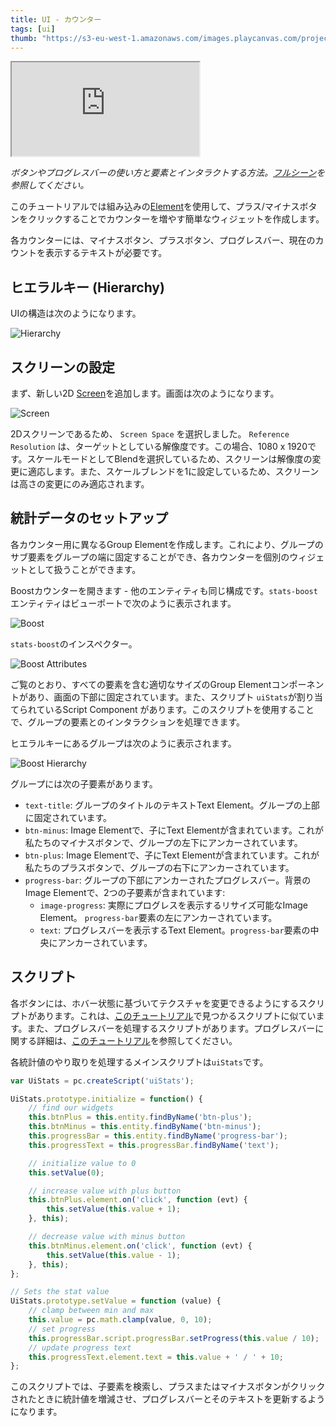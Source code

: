 ```yaml
---
title: UI - カウンター
tags: [ui]
thumb: "https://s3-eu-west-1.amazonaws.com/images.playcanvas.com/projects/12/501978/12B6CE-image-75.jpg"
---
```


<div className="iframe-container">
    <iframe src="https://playcanv.as/p/XVLr9TWc/" title="User Interface - Stats Counter" allow="camera; microphone; xr-spatial-tracking; fullscreen" allowfullscreen></iframe>
</div>

*ボタンやプログレスバーの使い方と要素とインタラクトする方法。[フルシーン][1]を参照してください。*

このチュートリアルでは組み込みの[Element][2]を使用して、プラス/マイナスボタンをクリックすることでカウンターを増やす簡単なウィジェットを作成します。

各カウンターには、マイナスボタン、プラスボタン、プログレスバー、現在のカウントを表示するテキストが必要です。

## ヒエラルキー (Hierarchy)

UIの構造は次のようになります。

![Hierarchy](/img/tutorials/ui/stats/hierarchy.png)

## スクリーンの設定

まず、新しい2D [Screen][3]を追加します。画面は次のようになります。

![Screen](/img/tutorials/ui/stats/screen.png)

2Dスクリーンであるため、 `Screen Space` を選択しました。 `Reference Resolution` は、ターゲットとしている解像度です。この場合、1080 x 1920です。スケールモードとしてBlendを選択しているため、スクリーンは解像度の変更に適応します。また、スケールブレンドを1に設定しているため、スクリーンは高さの変更にのみ適応されます。

## 統計データのセットアップ

各カウンター用に異なるGroup Elementを作成します。これにより、グループのサブ要素をグループの端に固定することができ、各カウンターを個別のウィジェットとして扱うことができます。

Boostカウンターを開きます - 他のエンティティも同じ構成です。`stats-boost`エンティティはビューポートで次のように表示されます。

![Boost](/img/tutorials/ui/stats/boost-editor.png)

`stats-boost`のインスペクター。

![Boost Attributes](/img/tutorials/ui/stats/boost-attributes.png)

ご覧のとおり、すべての要素を含む適切なサイズのGroup Elementコンポーネントがあり、画面の下部に固定されています。また、スクリプト `uiStats`が割り当てられているScript Component があります。このスクリプトを使用することで、グループの要素とのインタラクションを処理できます。

ヒエラルキーにあるグループは次のように表示されます。

![Boost Hierarchy](/img/tutorials/ui/stats/boost-hierarchy.png)

グループには次の子要素があります。

* `text-title`: グループのタイトルのテキストText Element。グループの上部に固定されています。
* `btn-minus`: Image Elementで、子にText Elementが含まれています。これが私たちのマイナスボタンで、グループの左下にアンカーされています。
* `btn-plus`: Image Elementで、子にText Elementが含まれています。これが私たちのプラスボタンで、グループの右下にアンカーされています。
* `progress-bar`: グループの下部にアンカーされたプログレスバー。背景のImage Elementで、2つの子要素が含まれています:
    * `image-progress`: 実際にプログレスを表示するリサイズ可能なImage Element。 `progress-bar`要素の左にアンカーされています。
    * `text`: プログレスバーを表示するText Element。`progress-bar`要素の中央にアンカーされています。

## スクリプト

各ボタンには、ホバー状態に基づいてテクスチャを変更できるようにするスクリプトがあります。これは、[このチュートリアル][9]で見つかるスクリプトに似ています。また、プログレスバーを処理するスクリプトがあります。プログレスバーに関する詳細は、[このチュートリアル][10]を参照してください。

各統計値のやり取りを処理するメインスクリプトは`uiStats`です。

```javascript
var UiStats = pc.createScript('uiStats');

UiStats.prototype.initialize = function() {
    // find our widgets
    this.btnPlus = this.entity.findByName('btn-plus');
    this.btnMinus = this.entity.findByName('btn-minus');
    this.progressBar = this.entity.findByName('progress-bar');
    this.progressText = this.progressBar.findByName('text');

    // initialize value to 0
    this.setValue(0);

    // increase value with plus button
    this.btnPlus.element.on('click', function (evt) {
        this.setValue(this.value + 1);
    }, this);

    // decrease value with minus button
    this.btnMinus.element.on('click', function (evt) {
        this.setValue(this.value - 1);
    }, this);
};

// Sets the stat value
UiStats.prototype.setValue = function (value) {
    // clamp between min and max
    this.value = pc.math.clamp(value, 0, 10);
    // set progress
    this.progressBar.script.progressBar.setProgress(this.value / 10);
    // update progress text
    this.progressText.element.text = this.value + ' / ' + 10;
};
```

このスクリプトでは、子要素を検索し、プラスまたはマイナスボタンがクリックされたときに統計値を増減させ、プログレスバーとそのテキストを更新するようになります。

[1]: https://playcanvas.com/editor/scene/547905
[2]: /user-manual/user-interface/elements/
[3]: /user-manual/user-interface/screens/
[9]: /tutorials/ui-elements-buttons/
[10]: /tutorials/ui-elements-progress/
